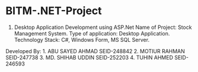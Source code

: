 # BITM-.NET-Project
1. Desktop Application Development using ASP.Net Name of Project: Stock Management System.
Type of application: Desktop Application. Technology Stack: C#, Windows Form, MS SQL Server.

Developed By: 1. ABU SAYED AHMAD SEID-248842 2. MOTIUR RAHMAN SEID-247738 3. MD. SHIHAB UDDIN SEID-252203 4. TUHIN AHMED SEID-246593
